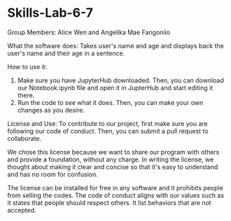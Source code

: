 # Skills-Lab-6-7


Group Members:
Alice Wen
and Angelika Mae Fangonilo

What the software does:
Takes user's name and age and displays back the user's name and their age in a sentence. 

How to use it: 
1. Make sure you have JupyterHub downloaded. Then, you can download our Notebook.ipynb file and open it in JupterHub and start editing it there. 
2. Run the code to see what it does. Then, you can make your own changes as you desire. 

License and Use:
To contribute to our project, first make sure you are following our code of conduct. Then, you can submit a pull request to collaborate. 

We chose this license because we want to share our program with others and provide a foundation, without any charge. In writing the license, we thought about making it clear and concise so that it's easy to understand and has no room for confusion. 

The license can be installed for free in any software and it prohibits people from selling the codes.
The code of conduct aligns with our values such as it states that people should respect others. It list behaviors that are not accepted.
